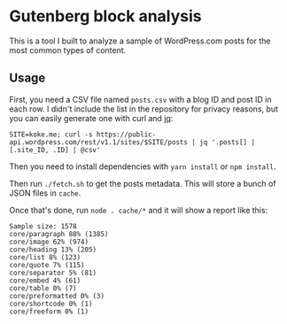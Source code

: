 # Gutenberg block analysis

This is a tool I built to analyze a sample of WordPress.com posts for the most common types of content.

## Usage

First, you need a CSV file named `posts.csv` with a blog ID and post ID in each row.
I didn't include the list in the repository for privacy reasons, but you can easily generate one with curl and [jq](https://stedolan.github.io/jq/):

```
SITE=koke.me; curl -s https://public-api.wordpress.com/rest/v1.1/sites/$SITE/posts | jq '.posts[] | [.site_ID, .ID] | @csv'
```

Then you need to install dependencies with `yarn install` or `npm install`.

Then run `./fetch.sh` to get the posts metadata. This will store a bunch of JSON files in `cache`.

Once that's done, run `node . cache/*` and it will show a report like this:

```
Sample size: 1578
core/paragraph 88% (1385)
core/image 62% (974)
core/heading 13% (205)
core/list 8% (123)
core/quote 7% (115)
core/separator 5% (81)
core/embed 4% (61)
core/table 0% (7)
core/preformatted 0% (3)
core/shortcode 0% (1)
core/freeform 0% (1)
```
